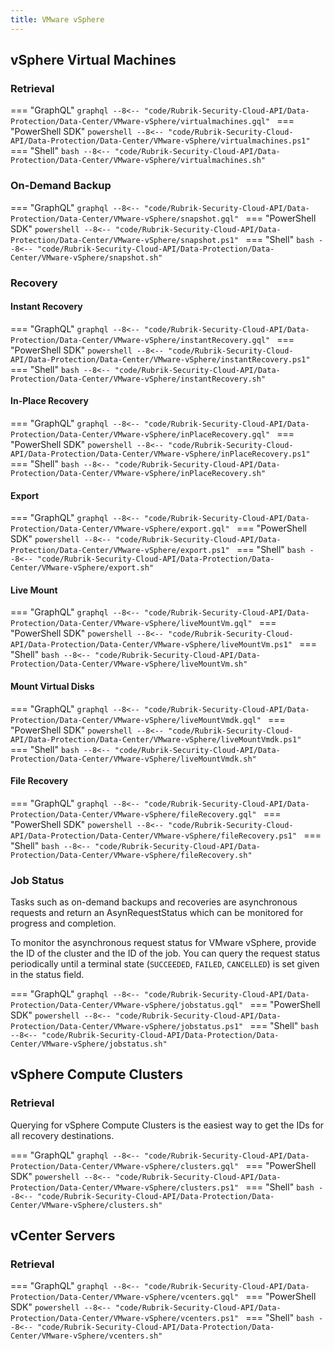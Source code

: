 ```yaml
---
title: VMware vSphere
---
```


## vSphere Virtual Machines
### Retrieval
=== "GraphQL"
    ```graphql
    --8<-- "code/Rubrik-Security-Cloud-API/Data-Protection/Data-Center/VMware-vSphere/virtualmachines.gql"
    ```
=== "PowerShell SDK"
    ```powershell
    --8<-- "code/Rubrik-Security-Cloud-API/Data-Protection/Data-Center/VMware-vSphere/virtualmachines.ps1"
    ```
=== "Shell"
    ```bash
    --8<-- "code/Rubrik-Security-Cloud-API/Data-Protection/Data-Center/VMware-vSphere/virtualmachines.sh"
    ```
### On-Demand Backup
=== "GraphQL"
    ```graphql
    --8<-- "code/Rubrik-Security-Cloud-API/Data-Protection/Data-Center/VMware-vSphere/snapshot.gql"
    ```
=== "PowerShell SDK"
    ```powershell
    --8<-- "code/Rubrik-Security-Cloud-API/Data-Protection/Data-Center/VMware-vSphere/snapshot.ps1"
    ```
=== "Shell"
    ```bash
    --8<-- "code/Rubrik-Security-Cloud-API/Data-Protection/Data-Center/VMware-vSphere/snapshot.sh"
    ```
### Recovery
#### Instant Recovery
=== "GraphQL"
    ```graphql
    --8<-- "code/Rubrik-Security-Cloud-API/Data-Protection/Data-Center/VMware-vSphere/instantRecovery.gql"
    ```
=== "PowerShell SDK"
    ```powershell
    --8<-- "code/Rubrik-Security-Cloud-API/Data-Protection/Data-Center/VMware-vSphere/instantRecovery.ps1"
    ```
=== "Shell"
    ```bash
    --8<-- "code/Rubrik-Security-Cloud-API/Data-Protection/Data-Center/VMware-vSphere/instantRecovery.sh"
    ```
#### In-Place Recovery
=== "GraphQL"
    ```graphql
    --8<-- "code/Rubrik-Security-Cloud-API/Data-Protection/Data-Center/VMware-vSphere/inPlaceRecovery.gql"
    ```
=== "PowerShell SDK"
    ```powershell
    --8<-- "code/Rubrik-Security-Cloud-API/Data-Protection/Data-Center/VMware-vSphere/inPlaceRecovery.ps1"
    ```
=== "Shell"
    ```bash
    --8<-- "code/Rubrik-Security-Cloud-API/Data-Protection/Data-Center/VMware-vSphere/inPlaceRecovery.sh"
    ```
#### Export
=== "GraphQL"
    ```graphql
    --8<-- "code/Rubrik-Security-Cloud-API/Data-Protection/Data-Center/VMware-vSphere/export.gql"
    ```
=== "PowerShell SDK"
    ```powershell
    --8<-- "code/Rubrik-Security-Cloud-API/Data-Protection/Data-Center/VMware-vSphere/export.ps1"
    ```
=== "Shell"
    ```bash
    --8<-- "code/Rubrik-Security-Cloud-API/Data-Protection/Data-Center/VMware-vSphere/export.sh"
    ```
#### Live Mount
=== "GraphQL"
    ```graphql
    --8<-- "code/Rubrik-Security-Cloud-API/Data-Protection/Data-Center/VMware-vSphere/liveMountVm.gql"
    ```
=== "PowerShell SDK"
    ```powershell
    --8<-- "code/Rubrik-Security-Cloud-API/Data-Protection/Data-Center/VMware-vSphere/liveMountVm.ps1"
    ```
=== "Shell"
    ```bash
    --8<-- "code/Rubrik-Security-Cloud-API/Data-Protection/Data-Center/VMware-vSphere/liveMountVm.sh"
    ```
#### Mount Virtual Disks
=== "GraphQL"
    ```graphql
    --8<-- "code/Rubrik-Security-Cloud-API/Data-Protection/Data-Center/VMware-vSphere/liveMountVmdk.gql"
    ```
=== "PowerShell SDK"
    ```powershell
    --8<-- "code/Rubrik-Security-Cloud-API/Data-Protection/Data-Center/VMware-vSphere/liveMountVmdk.ps1"
    ```
=== "Shell"
    ```bash
    --8<-- "code/Rubrik-Security-Cloud-API/Data-Protection/Data-Center/VMware-vSphere/liveMountVmdk.sh"
    ```
#### File Recovery
=== "GraphQL"
    ```graphql
    --8<-- "code/Rubrik-Security-Cloud-API/Data-Protection/Data-Center/VMware-vSphere/fileRecovery.gql"
    ```
=== "PowerShell SDK"
    ```powershell
    --8<-- "code/Rubrik-Security-Cloud-API/Data-Protection/Data-Center/VMware-vSphere/fileRecovery.ps1"
    ```
=== "Shell"
    ```bash
    --8<-- "code/Rubrik-Security-Cloud-API/Data-Protection/Data-Center/VMware-vSphere/fileRecovery.sh"
    ```
### Job Status
Tasks such as on-demand backups and recoveries are asynchronous requests and return an AsynRequestStatus which can be monitored for progress and completion.

To monitor the asynchronous request status for VMware vSphere, provide the ID of the cluster and the ID of the job. You can query the request status periodically until a terminal state (`SUCCEEDED`, `FAILED`, `CANCELLED`) is set given in the status field.

=== "GraphQL"
    ```graphql
    --8<-- "code/Rubrik-Security-Cloud-API/Data-Protection/Data-Center/VMware-vSphere/jobstatus.gql"
    ```
=== "PowerShell SDK"
    ```powershell
    --8<-- "code/Rubrik-Security-Cloud-API/Data-Protection/Data-Center/VMware-vSphere/jobstatus.ps1"
    ```
=== "Shell"
    ```bash
    --8<-- "code/Rubrik-Security-Cloud-API/Data-Protection/Data-Center/VMware-vSphere/jobstatus.sh"
    ```

## vSphere Compute Clusters
### Retrieval
Querying for vSphere Compute Clusters is the easiest way to get the IDs for all recovery destinations.

=== "GraphQL"
    ```graphql
    --8<-- "code/Rubrik-Security-Cloud-API/Data-Protection/Data-Center/VMware-vSphere/clusters.gql"
    ```
=== "PowerShell SDK"
    ```powershell
    --8<-- "code/Rubrik-Security-Cloud-API/Data-Protection/Data-Center/VMware-vSphere/clusters.ps1"
    ```
=== "Shell"
    ```bash
    --8<-- "code/Rubrik-Security-Cloud-API/Data-Protection/Data-Center/VMware-vSphere/clusters.sh"
    ```

## vCenter Servers
### Retrieval
=== "GraphQL"
    ```graphql
    --8<-- "code/Rubrik-Security-Cloud-API/Data-Protection/Data-Center/VMware-vSphere/vcenters.gql"
    ```
=== "PowerShell SDK"
    ```powershell
    --8<-- "code/Rubrik-Security-Cloud-API/Data-Protection/Data-Center/VMware-vSphere/vcenters.ps1"
    ```
=== "Shell"
    ```bash
    --8<-- "code/Rubrik-Security-Cloud-API/Data-Protection/Data-Center/VMware-vSphere/vcenters.sh"
    ```